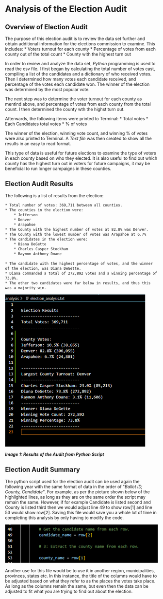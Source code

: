 # Analysis of the Election Audit

## Overview of Election Audit

The purpose of this election audit is to review the data set further and obtain additional information for the elections commission to examine.
This includes:
    * Voters turnout for each county
    * Percentage of votes from each county out of the total count
    * County with the highest turn out

In order to review and analyze the data set, *Python* programming is used to read the csv file. 
I first began by calculating the total number of votes cast, compiling a list of the candidates and a dictionary of who received votes.
Then I determined how many votes each candidate received, and percentage of the votes each candidate won. 
The winner of the election was determined by the most popular vote.

The next step was to determine the voter turnout for each county as mentind above, and percentage of votes from each county from the total count. 
I then determined the county wth the highst turn out.

Afterwards, the following items were printed to Terminal:
    * Total votes
    * Each Candidates total votes
    * % of votes
    
The winner of the election, winning vote count, and winning % of votes were also printed to Terminal.
A *Text file* was then created to show all the results in an easy to read format. 

This type of data is useful for future elections to examine the type of voters in each county based on who they elected. 
It is also useful to find out which county has the highest turn out in voters for future campaigns, it may be beneficial to run longer campaigns in these counties. 


## Election Audit Results

The following is a list of results from the election:

    * Total number of votes: 369,711 between all counties. 
    * The counties in the election were:
        * Jefferson
        * Denver
        * Arapahoe
    * The County with the highest number of votes at 82.8% was Denver. 
    * The County with the lowest number of votes was Arapahoe at 6.7%
    * The candidates in the election were:
        * Diana DeGette
        * Charles Casper Stockham
        * Raymon Anthony Doane

    * The candidate with the highest percentage of votes, and the winner of the election, was Diana DeGette. 
    * Diana commanded a total of 272,892 votes and a winning percentage of 73.8%. 
    * The other two candidates were far below in results, and thus this was a majority win. 

![Election_Analysis](election_analysis_screenshot.png)

***Image 1: Results of the Audit from Python Script***

## Election Audit Summary

The python script used for the election audit can be used again the following year with the same format of data in the order of "*Ballot ID, County, Candidate"*.
For example, as per the picture shown below of the highlighted lines, as long as they are on the same order the script may remain the same. 
However, if for example Candidate is listed second and County is listed third then we would adjust line 49 to show row[1] and line 53 would show row[2]. 
Saving this file would save you a whole lot of time in completing this analysis by only having to modify the code. 

![example1](names_row_screenshot.png)

Another use for this file would be to use it in another region, municipalities, provinces, states etc.
In this instance, the title of the columns would have to be adjusted based on what they refer to as the places the votes take place.
As long as the columns remain the same, but even then the data can be adjusted to fit what you are trying to find out about the election. 


